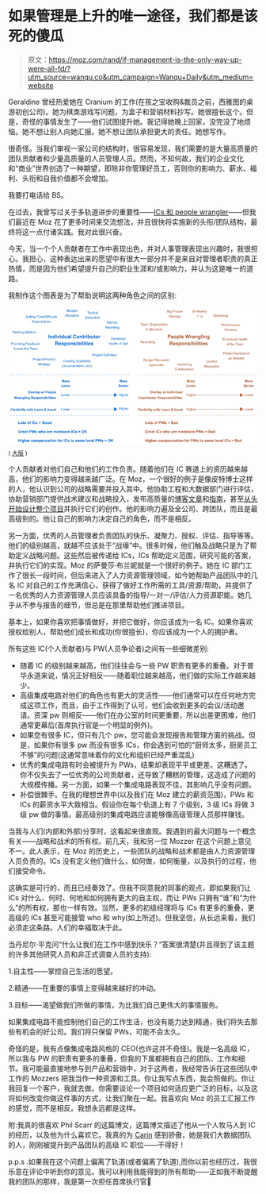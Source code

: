 # 如果管理是上升的唯一途径，我们都是该死的傻瓜

> 原文：<https://moz.com/rand/if-management-is-the-only-way-up-were-all-fd/?utm_source=wanqu.co&utm_campaign=Wanqu+Daily&utm_medium=website>

Geraldine 曾经热爱她在 Cranium 的工作(在孩之宝收购&裁员之前，西雅图的桌游初创公司)。她为棋类游戏写问题，为盒子和营销材料抄写。她很擅长这个。但是，奇怪的事情发生了——他们试图提升她。我记得她晚上回家，没完没了地烦恼。她不想让别人向她汇报。她不想让团队承担更大的责任。她想写作。

很奇怪。当我们审视一家公司的结构时，很容易发现，我们需要的是大量高质量的团队贡献者和少量高质量的人员管理人员。然而，不知何故，我们的企业文化和“商业”世界创造了一种期望，即除非你管理好员工，否则你的影响力、薪水、福利、头衔和自我价值都不会增加。

我要打电话给 BS。

在过去，我曾写过关于多轨道进步的重要性——[ICs 和 people wrangler](/blog/whats-the-right-team-structure/)——但我们最近在 Moz 花了更多时间来交流想法，并且很快将实施新的头衔/团队结构，最终将这一点付诸实践。我对此很兴奋。

今天，当一个个人贡献者在工作中表现出色，并对人事管理表现出兴趣时，我很担心。我担心，这种表达出来的愿望中有很大一部分并不是来自对管理者职责的真正热情，而是因为他们希望提升自己的职业生涯和/或影响力，并认为这是唯一的道路。

我制作这个图表是为了帮助说明这两种角色之间的区别:

[![ics-vs-pws-small](img/7d2ac5a4dddaa30e8dadd0b01dd4edfc.png)](https://images.sparktoro.com/blog/wp-content/uploads/2017/10/ics-vs-pws-large.gif) 
<sub>( [大版](https://images.sparktoro.com/blog/wp-content/uploads/2017/10/ics-vs-pws-large.gif) )</sub>

个人贡献者对他们自己和他们的工作负责。随着他们在 IC 赛道上的资历越来越高，他们的影响力变得越来越广泛。在 Moz，一个很好的例子是像皮特博士这样的人，他认识到公司的战略需要并投入其中。他协助工程和大数据部门进行评估，协助营销部门提供战术建议和战略投入，发布高质量的[博客文章](http://www.seomoz.org/blog/are-exact-match-domains-in-decline)和[指南](http://www.seomoz.org/google-algorithm-change)，甚至[从头开始设计整个项目](http://mozcast.com/)并执行它们的创作。他的影响力遍及全公司、跨团队，而且是最高级别的。他让自己的影响力决定自己的角色，而不是相反。

另一方面，优秀的人员管理者负责团队的快乐、凝聚力、授权、评估、指导等等。他们的级别越高，就越不应该处于“战壕”中。很多时候，他们触及战略只是为了帮助定义战略问题。这些然后被传递给 ICs，ICs 帮助定义范围，研究可能的答案，并执行它们的实现。Moz 的萨曼莎·布兰妮就是一个很好的例子。她在 IC 部门工作了很长一段时间，但后来进入了人力资源管理领域，如今她帮助产品团队中的几名 IC 对自己的工作充满信心，获得了做好工作所需的工具/资源/帮助，并提供了一名优秀的人力资源管理人员应该具备的指导/一对一/评估/人力资源职能。她几乎从不参与报告的细节，但总是在那里帮助他们推进项目。

基本上，如果你喜欢把事情做好，并把它做好，你应该成为一名 IC。如果你喜欢授权给别人，帮助他们成长和成功(你很擅长)，你应该成为一个人的拥护者。

所有这些 IC(个人贡献者)与 PW(人员争论者)之间有一些细微差别:

*   随着 IC 的级别越来越高，他们往往会与一些 PW 职责有更多的重叠。对于普华永道来说，情况正好相反——随着职位越来越高，他们做的实际工作越来越少。
*   高级集成电路对他们的角色也有更大的灵活性——他们通常可以在任何地方完成这项工作，而且，由于工作得到了认可，他们会收到更多的会议/活动邀请。资深 pw 则相反——他们在办公室的时间更重要，所以出差更困难，他们通常更幕后(首席执行官是一个明显的例外)。
*   如果您有很多 IC，但只有几个 pw，您可能会发现报告和管理方面的挑战。但是，如果你有很多 pw 而没有很多 ICs，你会遇到可怕的“厨师太多，厨房员工不够”的问题(这通常意味着你的文化和组织已经严重混乱)
*   优秀的集成电路有时会被提升为 PWs，结果却表现平平或更差。这糟透了。你不仅失去了一位优秀的公司贡献者，还导致了糟糕的管理，这造成了问题的大规模传播。另一方面，如果一个集成电路表现不佳，其影响几乎没有问题。
*   补偿很棘手。在我的理想世界中(以及我们在 Moz 建立的薪资范围)，PWs 和 ICs 的薪资水平大致相当。假设你在每个轨道上有 7 个级别，3 级 ICs 将做 3 级 pw 做的事情。最高级别的集成电路应该能够像高级管理人员那样赚钱。

当我与人们(内部和外部)分享时，这看起来很直观。我遇到的最大问题与一个概念有关——战略和战术的所有权。前几天，我和另一位 Mozzer 在这个问题上意见不一。此人表示，在 Moz 的历史上，一些团队的战略和战术都是由人力资源管理人员负责的。ICs 没有定义他们做什么，如何做，如何衡量，以及执行的过程，他们接受命令。

这确实是可行的，而且已经奏效了。但我不同意我的同事的观点，即如果我们让 ICs 对什么、何时、何地和如何拥有更大的自主权，而让 PWs 只拥有“谁”和“为什么”的所有权，那也一样有效。当然，更多的初级经理将与 ICs 有更多的重叠，更高级的 ICs 甚至可能接管 who 和 why(如上所述)。但我坚信，从长远来看，我们必须走这条路。人们的幸福取决于此。

当丹尼尔·平克问“什么让我们在工作中感到快乐？“答案很清楚(并且得到了该主题的许多其他研究人员和非正式调查人员的支持):

1.自主性——掌控自己生活的愿望。

2.精通——在重要的事情上变得越来越好的冲动。

3.目标——渴望做我们所做的事情，为比我们自己更伟大的事情服务。

如果集成电路不能控制他们自己的工作生活，也没有能力达到精通，我们将失去那些有机会的好公司。我们将只保留 PWs，可能不会太久。

奇怪的是，我有点像集成电路风格的 CEO(也许这并不奇怪)。我是一名高级 IC，所以我与 PW 的职责有更多的重叠，但我的下属都拥有自己的团队、工作和细节。我可能最直接地参与到产品和营销中，对于这两者，我经常告诉在这些团队中工作的 Mozzers 把我当作一种资源和工具。你让我写点东西，我会照做的。你让我回复一个客户，我就去做。你需要谈论一个项目如何适应更广泛的目标，以及这将如何改变你做这件事的方式，让我们聚在一起。我喜欢向 Moz 的员工汇报工作的感觉，而不是相反。我想永远都是这样。

附:我真的很喜欢 Phil Scarr 的这篇博文，这篇博文描述了他从一个人牧马人到 IC 的经历，以及他为什么喜欢它。我真的为 [Carin](http://www.seomoz.org/team/carin) 感到骄傲，她是我们大数据团队的人，刚刚被提升到产品团队的高级 IC 职位——干得好！

p.p.s .如果我在这个问题上偏离了轨道(或者偏离了轨道),而你以前也经历过，我很乐意在评论中听到你的意见。我可以利用我能得到的所有帮助——正如我不断提醒我的团队的那样，我是第一次担任首席执行官🙂